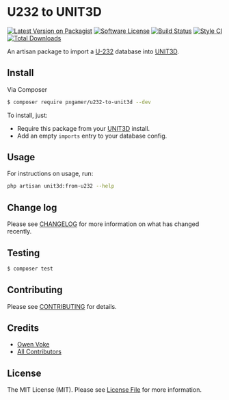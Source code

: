 # U232 to UNIT3D

[![Latest Version on Packagist][ico-version]][link-packagist]
[![Software License][ico-license]](LICENSE.md)
[![Build Status][ico-github-actions]][link-github-actions]
[![Style CI][ico-styleci]][link-styleci]
[![Total Downloads][ico-downloads]][link-downloads]

An artisan package to import a [U-232] database into [UNIT3D].

## Install

Via Composer

```bash
$ composer require pxgamer/u232-to-unit3d --dev
```

To install, just:
- Require this package from your [UNIT3D][unit3d] install.
- Add an empty `imports` entry to your database config.

## Usage

For instructions on usage, run:

```bash
php artisan unit3d:from-u232 --help
```

## Change log

Please see [CHANGELOG](CHANGELOG.md) for more information on what has changed recently.

## Testing

```bash
$ composer test
```

## Contributing

Please see [CONTRIBUTING](.github/CONTRIBUTING.md) for details.

## Credits

- [Owen Voke][link-author]
- [All Contributors][link-contributors]

## License

The MIT License (MIT). Please see [License File](LICENSE.md) for more information.

[unit3d]: https://github.com/unit3d/unit3d
[u-232]: https://github.com/bigjoos/u-232-v5
[providers]: https://laravel.com/docs/master/providers#registering-providers

[ico-version]: https://img.shields.io/packagist/v/pxgamer/u232-to-unit3d.svg?style=flat-square
[ico-license]: https://img.shields.io/badge/license-MIT-brightgreen.svg?style=flat-square
[ico-github-actions]: https://img.shields.io/github/workflow/status/HDInnovations/u232-to-unit3d/Tests.svg?style=flat-square
[ico-styleci]: https://styleci.io/repos/114423312/shield
[ico-downloads]: https://img.shields.io/packagist/dt/pxgamer/u232-to-unit3d.svg?style=flat-square

[link-packagist]: https://packagist.org/packages/pxgamer/u232-to-unit3d
[link-github-actions]: https://github.com/HDInnovations/u232-to-unit3d/actions
[link-styleci]: https://styleci.io/repos/114423312
[link-downloads]: https://packagist.org/packages/pxgamer/u232-to-unit3d
[link-author]: https://github.com/owenvoke
[link-contributors]: ../../contributors
